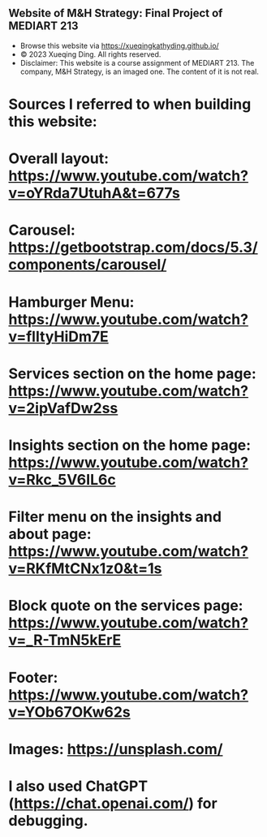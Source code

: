 ## Website of M&H Strategy: Final Project of MEDIART 213
- Browse this website via https://xueqingkathyding.github.io/
- &copy; 2023 Xueqing Ding. All rights reserved.
- Disclaimer: This website is a course assignment of MEDIART 213. The company, M&H Strategy, is an imaged one. The content of it is not real.
# Sources I referred to when building this website:
# Overall layout: https://www.youtube.com/watch?v=oYRda7UtuhA&t=677s
# Carousel: https://getbootstrap.com/docs/5.3/components/carousel/
# Hamburger Menu: https://www.youtube.com/watch?v=flItyHiDm7E
# Services section on the home page: https://www.youtube.com/watch?v=2ipVafDw2ss
# Insights section on the home page: https://www.youtube.com/watch?v=Rkc_5V6IL6c
# Filter menu on the insights and about page: https://www.youtube.com/watch?v=RKfMtCNx1z0&t=1s
# Block quote on the services page: https://www.youtube.com/watch?v=_R-TmN5kErE
# Footer: https://www.youtube.com/watch?v=YOb67OKw62s
# Images: https://unsplash.com/
# I also used ChatGPT (https://chat.openai.com/) for debugging.

